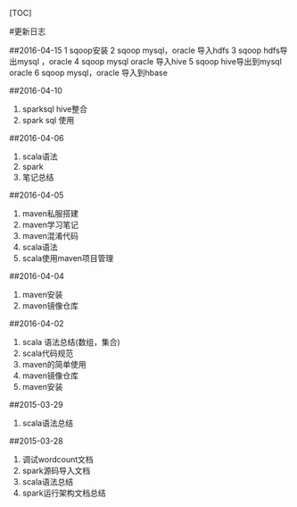 [TOC]

#更新日志


##2016-04-15
1 sqoop安装
2 sqoop mysql，oracle 导入hdfs 
3 sqoop hdfs导出mysql ，oracle
4 sqoop mysql oracle 导入hive
5 sqoop hive导出到mysql  oracle
6 sqoop mysql，oracle 导入到hbase

##2016-04-10
1. sparksql hive整合  
2. spark sql 使用  

##2016-04-06
1. scala语法  
2. spark     
3. 笔记总结

##2016-04-05
1. maven私服搭建
2. maven学习笔记
3. maven混淆代码
4. scala语法
5. scala使用maven项目管理

##2016-04-04
1. maven安装
2. maven镜像仓库 

##2016-04-02

1. scala 语法总结(数组，集合)  
2. ​scala代码规范  
3. maven的简单使用  
4. maven镜像仓库 
5. maven安装

##2015-03-29

1. scala语法总结    


##2015-03-28

1. 调试wordcount文档  
2. spark源码导入文档  
3. scala语法总结  
4. spark运行架构文档总结